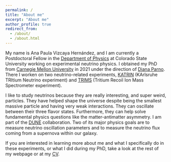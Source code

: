 ```yaml
---
permalink: /
title: "About me"
excerpt: "About me"
author_profile: true
redirect_from: 
  - /about/
  - /about.html
---
```


My name is Ana Paula Vizcaya Hernández, and I am currently a Postdoctoral Fellow in the [Department of Physics](https://www.physics.colostate.edu/) at Colorado State University working on experimental neutrino physics. I obtained my PhD from [Carnegie Mellon University](https://www.cmu.edu/physics) in 2021 under the direction of [Diana Parno](https://www.andrew.cmu.edu/user/dianap/index.html). There I worken on two neutrino-related experiments, [KATRIN](https://www.katrin.kit.edu/) (KArlsruhe TRItium Neutrino experiment) and [TRIMS](https://www.npl.washington.edu/TRIMS/) (Tritium Recoil Ion Mass Spectrometer experiment).

I like to study neutrinos because they are really interesting, and super weird, particles. They have helped shape the universe despite being the smallest massive particle and having very weak interactions. They can oscillate between their three flavor states. Furthermore, they can help solve fundamental physics questions like the matter-antimatter asymmetry. I am part of the [DUNE](https://www.dunescience.org/) collaboration. Two of its major physics goals are to measure neutrino oscillation parameters and to measure the neutrino flux coming from a supernova within our galaxy. 

<!---
My name is Ana Paula Vizcaya Hernández, I am a 5th year Ph.D. student in the [Department of Physics](https://www.cmu.edu/physics) at Carnegie Mellon University. I work in experimental neutrino physics and my advisor is [Diana Parno](https://www.andrew.cmu.edu/user/dianap/index.html). I am part of two different collaborations: [KATRIN](https://www.katrin.kit.edu/) (KArlsruhe TRItium Neutrino experiment) which aims to measure the neutrino mass; and [TRIMS](https://www.npl.washington.edu/TRIMS/) (Tritium Recoil Ion Mass Spectrometer experiment) which aims to measure the branching ratio to the bound molecular state of tritium beta decay. 
-->
If you are interested in learning more about me and what I specifically do in these experiments, or what I did during my PhD, take a look at the rest of my webpage or at my [CV](https://anavizcaya.github.io/files/CV_APVH.pdf). 

